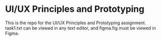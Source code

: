 # UI/UX Principles and Prototyping

This is the repo for the UI/UX Principles and Prototyping assignment.  task1.txt can be viewed in any text editor, and figma.fig must be viewed in Figma.